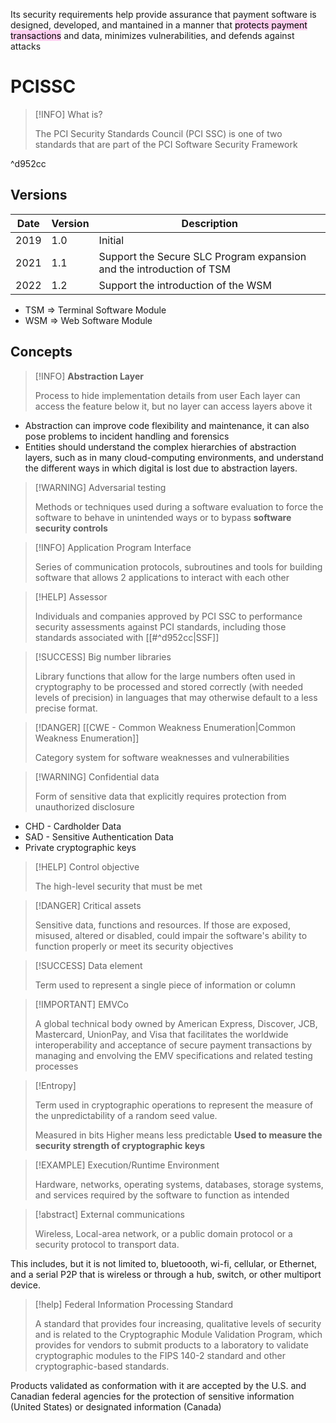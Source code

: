 Its security requirements help provide assurance that payment software is designed, developed, and mantained in a manner that <mark style="background: #FFB8EBA6;">protects payment transactions</mark> and data, minimizes vulnerabilities, and defends against attacks

# PCISSC

>[!INFO] What is?
>
>The PCI Security Standards Council (PCI SSC) is one of two standards that are part of the PCI Software Security Framework

^d952cc

## Versions

| Date | Version | Description                                                          |
| ---- | ------- | -------------------------------------------------------------------- |
| 2019 | 1.0     | Initial                                                              |
| 2021 | 1.1     | Support the Secure SLC Program expansion and the introduction of TSM |
| 2022 | 1.2     | Support the introduction of the WSM                                  |

- TSM => Terminal Software Module
- WSM => Web Software Module

## Concepts

>[!INFO] **Abstraction Layer**
>
>Process to hide implementation details from user
>Each layer can access the feature below it, but no layer can access layers above it

- Abstraction can improve code flexibility and maintenance, it can also pose problems to incident handling and forensics
- Entities should understand the complex hierarchies of abstraction layers, such as in many cloud-computing environments, and understand the different ways in which digital is lost due to abstraction layers.

>[!WARNING] Adversarial testing
>
>Methods or techniques used during a software evaluation to force the software to behave in unintended ways or to bypass **software security controls**

>[!INFO] Application Program Interface
>
>Series of communication protocols, subroutines and tools for building software that allows 2 applications to interact with each other

>[!HELP] Assessor
>
>Individuals and companies approved by PCI SSC to performance security assessments against PCI standards, including those standards associated with [[#^d952cc|SSF]]
>

>[!SUCCESS] Big number libraries
>
>Library functions that allow for the large numbers often used in cryptography to be processed and stored correctly (with needed levels of precision) in languages that may otherwise default to a less precise format.

>[!DANGER] [[CWE - Common Weakness Enumeration|Common Weakness Enumeration]]
>
>Category system for software weaknesses and vulnerabilities

>[!WARNING] Confidential data
>
>Form of sensitive data that explicitly requires protection from unauthorized disclosure

- CHD - Cardholder Data
- SAD - Sensitive Authentication Data
- Private cryptographic keys

>[!HELP] Control objective
>
>The high-level security that must be met

>[!DANGER] Critical assets
>
>Sensitive data, functions and resources. If those are exposed, misused, altered or disabled, could impair the software's ability to function properly or meet its security objectives

>[!SUCCESS] Data element
>
>Term used to represent a single piece of information or column

>[!IMPORTANT] EMVCo
>
>A global technical body owned by American Express, Discover, JCB, Mastercard, UnionPay, and Visa that facilitates the worldwide interoperability and acceptance of secure payment transactions by managing and envolving the EMV specifications and related testing processes

 >[!Entropy]
 >
 >Term used in cryptographic operations to represent the measure of the unpredictability of a random seed value.
 >
 >Measured in bits
 >Higher means less predictable
 >**Used to measure the security strength of cryptographic keys**

>[!EXAMPLE] Execution/Runtime Environment
>
>Hardware, networks, operating systems, databases, storage systems, and services required by the software to function as intended
>

>[!abstract] External communications
>
>Wireless, Local-area network, or a public domain protocol or a security protocol to transport data. 

This includes, but it is not limited to, bluetoooth, wi-fi, cellular, or Ethernet, and a serial P2P that is wireless or through a hub, switch, or other multiport device.

>[!help] Federal Information Processing Standard 
>
>A standard that provides four increasing, qualitative levels of security and is related to the Cryptographic Module Validation Program, which provides for vendors to submit products to a laboratory to validate cryptographic modules to the FIPS 140-2 standard and other cryptographic-based standards.

Products validated as conformation with it are accepted by the U.S. and Canadian federal agencies for the protection of sensitive information (United States) or designated information (Canada)







 
 






>

































